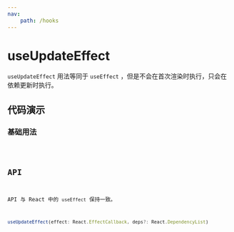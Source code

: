 ```yaml
---
nav: 
    path: /hooks
---
```


# useUpdateEffect

`useUpdateEffect` 用法等同于 `useEffect` ，但是不会在首次渲染时执行，只会在依赖更新时执行。

## 代码演示

### 基础用法

<code hideActions='["CSB"]' src="./demo/demo1.tsx" />


## API 

API 与 React 中的 `useEffect` 保持一致。

```typescript
useUpdateEffect(effect: React.EffectCallback, deps?: React.DependencyList)
```